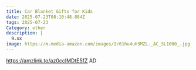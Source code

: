 ```yaml
---
title: Car Blanket Gifts for Kids
date: 2025-07-23T08:10:48.884Z
tags: 2025-07-23
Category: other
description: |
  9.xx 
image: https://m.media-amazon.com/images/I/61hu4uH3MZL._AC_SL1000_.jpg
---
```

 https://amzlink.to/az0ccIMDtE5fZ
AD